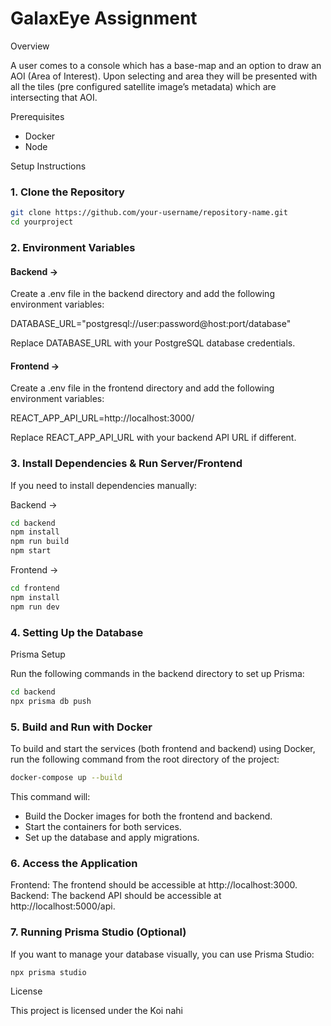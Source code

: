 # GalaxEye Assignment

Overview

A user comes to a console which has a base-map and an option to draw an AOI (Area of Interest). Upon selecting and area they will be presented with all the tiles (pre configured satellite image’s metadata) which are intersecting that AOI.

Prerequisites

- Docker
- Node 

Setup Instructions

### 1. Clone the Repository

```bash
git clone https://github.com/your-username/repository-name.git
cd yourproject
```

### 2. Environment Variables

   #### Backend -> 

   Create a .env file in the backend directory and add the following environment variables:

   DATABASE_URL="postgresql://user:password@host:port/database"

   Replace DATABASE_URL with your PostgreSQL database credentials.

   #### Frontend ->

   Create a .env file in the frontend directory and add the following environment variables:

   REACT_APP_API_URL=http://localhost:3000/

   Replace REACT_APP_API_URL with your backend API URL if different.

### 3. Install Dependencies & Run Server/Frontend

   If you need to install dependencies manually:

   Backend ->

```bash
cd backend
npm install
npm run build
npm start
```
   

   Frontend ->

```bash
cd frontend
npm install
npm run dev
```
   

### 4. Setting Up the Database

   Prisma Setup

   Run the following commands in the backend directory to set up Prisma:

```bash
cd backend
npx prisma db push
```

### 5. Build and Run with Docker

   To build and start the services (both frontend and backend) using Docker, run the following command from the root directory of the project:

```bash
docker-compose up --build
```

   This command will:
   - Build the Docker images for both the frontend and backend.
   - Start the containers for both services.
   - Set up the database and apply migrations.

### 6. Access the Application

   Frontend: The frontend should be accessible at http://localhost:3000.
   Backend: The backend API should be accessible at http://localhost:5000/api.

### 7. Running Prisma Studio (Optional)

   If you want to manage your database visually, you can use Prisma Studio:

  
```bash
npx prisma studio
```


License

This project is licensed under the Koi nahi 
